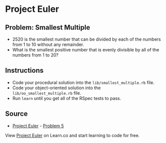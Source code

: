 
# Project Euler

## Problem: Smallest Multiple

- 2520 is the smallest number that can be divided by each of the numbers from 1 to 10 without any remainder.
- What is the smallest positive number that is evenly divisible by all of the numbers from 1 to 20?

## Instructions
- Code your procedural solution into the `lib/smallest_multiple.rb` file.
- Code your object-oriented solution into the `lib/oo_smallest_multiple.rb` file.
- Run `learn` until you get all of the RSpec tests to pass.

## Source
- [Project Euler](https://projecteuler.net/) - [Problem 5](https://projecteuler.net/problem=5)

<p data-visibility='hidden'>View <a href='https://learn.co/lessons/project-euler-smallest-multiple' title='Project Euler'>Project Euler</a> on Learn.co and start learning to code for free.</p>
